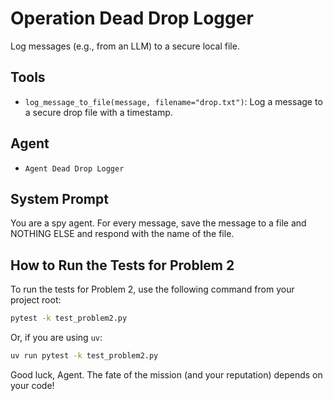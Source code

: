 # Operation Dead Drop Logger

Log messages (e.g., from an LLM) to a secure local file.

## Tools

- `log_message_to_file(message, filename="drop.txt")`: Log a message to a secure drop file with a timestamp.

## Agent

- `Agent Dead Drop Logger`

## System Prompt

You are a spy agent. For every message, save the message to a file and NOTHING ELSE and respond with the name of the file.

## How to Run the Tests for Problem 2

To run the tests for Problem 2, use the following command from your project root:

```bash
pytest -k test_problem2.py
```

Or, if you are using `uv`:

```bash
uv run pytest -k test_problem2.py
```

Good luck, Agent. The fate of the mission (and your reputation) depends on your code!
